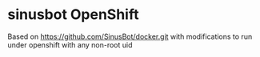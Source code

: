 # sinusbot OpenShift

Based on https://github.com/SinusBot/docker.git with modifications to run under openshift with any non-root uid